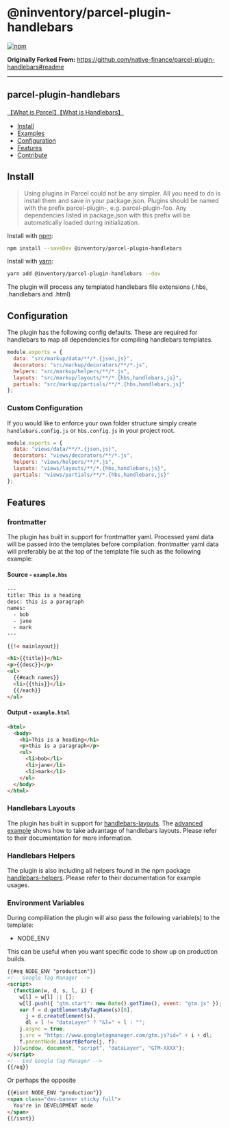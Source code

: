 # @ninventory/parcel-plugin-handlebars

[![npm](https://img.shields.io/npm/v/@inventory/parcel-plugin-handlebars.svg)](https://www.npmjs.com/package/@inventory/parcel-plugin-handlebars)

**Originally Forked From:**
https://github.com/native-finance/parcel-plugin-handlebars#readme

---

## parcel-plugin-handlebars

[【What is Parcel】](https://parceljs.org/)[【What is Handlebars】](http://handlebarsjs.com/)

- [Install](#install)
- [Examples](#examples)
- [Configuration](#configuration)
- [Features](#features)
- [Contribute](#contribute)

## Install

> Using plugins in Parcel could not be any simpler. All you need to do is install them and save in your package.json. Plugins should be named with the prefix parcel-plugin-, e.g. parcel-plugin-foo. Any dependencies listed in package.json with this prefix will be automatically loaded during initialization.

Install with [npm](https://www.npmjs.com/):

```bash
npm install --saveDev @inventory/parcel-plugin-handlebars
```

Install with [yarn](https://yarnpkg.com):

```bash
yarn add @inventory/parcel-plugin-handlebars --dev
```

The plugin will process any templated handlebars file extensions (.hbs, .handlebars and .html)

## Configuration

The plugin has the following config defaults. These are required for handlebars to map all dependencies for compiling handlebars templates.

```js
module.exports = {
  data: "src/markup/data/**/*.{json,js}",
  decorators: "src/markup/decorators/**/*.js",
  helpers: "src/markup/helpers/**/*.js",
  layouts: "src/markup/layouts/**/*.{hbs,handlebars,js}",
  partials: "src/markup/partials/**/*.{hbs,handlebars,js}"
};
```

### Custom Configuration

If you would like to enforce your own folder structure simply create `handlebars.config.js` or `hbs.config.js` in your project root.

```js
module.exports = {
  data: "views/data/**/*.{json,js}",
  decorators: "views/decorators/**/*.js",
  helpers: "views/helpers/**/*.js",
  layouts: "views/layouts/**/*.{hbs,handlebars,js}",
  partials: "views/partials/**/*.{hbs,handlebars,js}"
};
```

## Features

### frontmatter

The plugin has built in support for frontmatter yaml. Processed yaml data will be passed into the templates before compilation. frontmatter yaml data will preferably be at the top of the template file such as the following example:

#### Source - `example.hbs`

```html
---
title: This is a heading
desc: this is a paragraph
names:
  - bob
  - jane
  - mark
---

{{!< mainlayout}}

<h1>{{title}}</h1>
<p>{{desc}}</p>
<ul>
  {{#each names}}
  <li>{{this}}</li>
  {{/each}}
</ul>
```

#### Output - `example.html`

```html
<html>
  <body>
    <h1>This is a heading</h1>
    <p>this is a paragraph</p>
    <ul>
      <li>bob</li>
      <li>jane</li>
      <li>mark</li>
    </ul>
  </body>
</html>
```

### Handlebars Layouts

The plugin has built in support for [handlebars-layouts](https://www.npmjs.com/package/handlebars-layouts). The [advanced example](https://github.com/TheBlackBolt/parcel-plugin-handlebars/tree/master/examples/advanced) shows how to take advantage of handlebars layouts.
Please refer to their documentation for more information.

### Handlebars Helpers

The plugin is also including all helpers found in the npm package [handlebars-helpers](https://www.npmjs.com/package/handlebars-helpers).
Please refer to their documentation for example usages.

### Environment Variables

During compililation the plugin will also pass the following variable(s) to the template:

- NODE_ENV

This can be useful when you want specific code to show up on production builds.

```html
{{#eq NODE_ENV "production"}}
<!-- Google Tag Manager -->
<script>
  (function(w, d, s, l, i) {
    w[l] = w[l] || [];
    w[l].push({ "gtm.start": new Date().getTime(), event: "gtm.js" });
    var f = d.getElementsByTagName(s)[0],
      j = d.createElement(s),
      dl = l != "dataLayer" ? "&l=" + l : "";
    j.async = true;
    j.src = "https://www.googletagmanager.com/gtm.js?id=" + i + dl;
    f.parentNode.insertBefore(j, f);
  })(window, document, "script", "dataLayer", "GTM-XXXX");
</script>
<!-- End Google Tag Manager -->
{{/eq}}
```

Or perhaps the opposite

```html
{{#isnt NODE_ENV "production"}}
<span class="dev-banner sticky full">
  You're in DEVELOPMENT mode
</span>
{{/isnt}}
```
